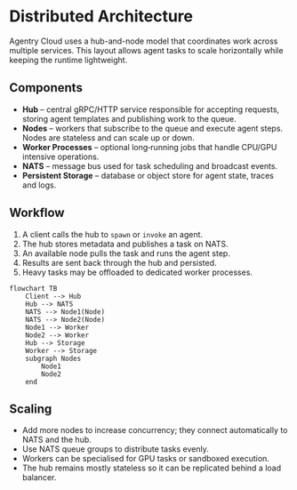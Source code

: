 # Distributed Architecture

Agentry Cloud uses a hub-and-node model that coordinates work across multiple services. This layout allows agent tasks to scale horizontally while keeping the runtime lightweight.

## Components

- **Hub** – central gRPC/HTTP service responsible for accepting requests, storing agent templates and publishing work to the queue.
- **Nodes** – workers that subscribe to the queue and execute agent steps. Nodes are stateless and can scale up or down.
- **Worker Processes** – optional long‑running jobs that handle CPU/GPU intensive operations.
- **NATS** – message bus used for task scheduling and broadcast events.
- **Persistent Storage** – database or object store for agent state, traces and logs.

## Workflow

1. A client calls the hub to `spawn` or `invoke` an agent.
2. The hub stores metadata and publishes a task on NATS.
3. An available node pulls the task and runs the agent step.
4. Results are sent back through the hub and persisted.
5. Heavy tasks may be offloaded to dedicated worker processes.

```mermaid
flowchart TB
    Client --> Hub
    Hub --> NATS
    NATS --> Node1(Node)
    NATS --> Node2(Node)
    Node1 --> Worker
    Node2 --> Worker
    Hub --> Storage
    Worker --> Storage
    subgraph Nodes
        Node1
        Node2
    end
```

## Scaling

- Add more nodes to increase concurrency; they connect automatically to NATS and the hub.
- Use NATS queue groups to distribute tasks evenly.
- Workers can be specialised for GPU tasks or sandboxed execution.
- The hub remains mostly stateless so it can be replicated behind a load balancer.


